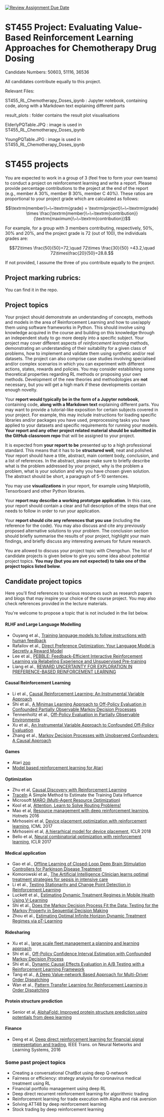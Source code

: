 [![Review Assignment Due Date](https://classroom.github.com/assets/deadline-readme-button-22041afd0340ce965d47ae6ef1cefeee28c7c493a6346c4f15d667ab976d596c.svg)](https://classroom.github.com/a/nkqeUzSC)
# ST455 Project: Evaluating Value-Based Reinforcement Learning Approaches for Chemotherapy Drug Dosing 

Candidate Numbers: 50603, 51116, 36536

All candidates contribute equally to this project.

Relevant Files: 

ST455_RL_Chemotherapy_Doses_ipynb : Jupyter notebook, containing code, along with a Markdown text explaining different parts

result_plots                      : folder contains the result plot visualisations

ElderlyPQTable.JPQ                : image is used in ST455_RL_Chemotherapy_Doses_ipynb

YoungPQTable.JPG                  : image is used in ST455_RL_Chemotherapy_Doses_ipynb



# ST455 projects

You are expected to work in a group of 3 (feel free to form your own teams) to conduct a project on reinforcement learning and write a report. Please provide percentage contributions to the project at the end of the report (e.g., member A 30%, member B 30%, member C 40%). These ratios are proportional to your project grade which are calculated as follows:

$$\textrm{member}\~\~\textrm{grade} = \textrm{project}\~\~\textrm{grade} \times \frac{\textrm{member}\~\~\textrm{contribution}}{\textrm{maximum}\~\~\textrm{contribution}}$$

For example, for a group with 3 members contributing, respectively, 50%, 30% and 20%, and
the project grade is 72 (out of 100), the individuals grades are:

$$72\times \frac{50}{50}=72,\quad 72\times \frac{30}{50} =43.2,\quad 72\times\frac{20}{50}=28.8.$$

If not provided, I assume the three of you contribute equally to the project. 

## Project marking rubrics:

You can find it in the repo.

## Project topics 
 
Your project should demonstrate an understanding of concepts, methods and models in the area of Reinforcement Learning and how to use/apply them using software frameworks in Python. This should involve using knowledge acquired in the course and building on this knowledge through an independent study to go more deeply into a specific subject. Your project may cover different aspects of _reinforcement learning_ methods, demonstrating an understanding of their suitability for a given class of problems, how to implement and validate them using synthetic and/or real datasets. The project can also comprise case studies involving specialised and/or complex scenarios in which you can experiment with different actions, states, rewards and policies. You may consider establishing some theoretical properties regarding RL methods or proposing your own methods. Development of the new theories and methodologies are **not** necessary, but you will get a high mark if these developments contain enough novelty.
 
Your **report would typically be in the form of a Jupyter notebook**, containing code, **along with a Markdown text** explaining different parts. You may want to provide a tutorial-like exposition for certain subjects covered in your project. For example, this may include instructions for loading specific libraries and/or packages you have used, preprocessing tasks you have applied to your datasets and specific requirements for running your models. **Your report and any other project related material should be submitted in the GitHub classroom repo** that will be assigned to your project.
 
It is expected from **your report to be** presented up to a high professional standard. This means that it has to be **structured well**, neat and polished. 
Your report should have a title, abstract, main content body, conclusion, and a list of references. 
In the abstract, please make sure to briefly describe what is the problem addressed by your project, why is the problem a problem, 
what is your solution and why you have chosen given solution. The abstract should be short, a paragraph of 5-10 sentences. 

You may use **visualizations** in your report, for example using Matplotlib, Tensorboard and other Python libraries. 

Your **report may describe a working prototype application**. In this case, your report should contain a clear and full description of the steps that one needs to follow in order to run your application. 

Your **report should cite any references that you use** (including the reference for the code). You may also discuss and cite any previously proposed alternative solutions to your problem. The conclusion section should briefly summarise the results of your project, highlight your main findings, and briefly discuss any interesting avenues for future research.

You are allowed to discuss your project topic with Chengchun. The list of candidate projects is given below to give you some idea about potential project topics. **You may (but you are not expected) to take one of the project topics listed below**. 

## Candidate project topics

Here you'll find references to various resources such as research papers and blogs that may inspire your choice of the course project. You may also check references provided in the lecture materials.

You're welcome to propose a topic that is not included in the list below.

#### RLHF and Large Language Modelling

* Ouyang et al., [Training language models to follow instructions
with human feedback](https://proceedings.neurips.cc/paper_files/paper/2022/file/b1efde53be364a73914f58805a001731-Paper-Conference.pdf)
* Rafailov et al., [Direct Preference Optimization:
Your Language Model is Secretly a Reward Model](https://arxiv.org/pdf/2305.18290)
* Lee et al., [PEBBLE: Feedback-Efficient Interactive Reinforcement Learning
via Relabeling Experience and Unsupervised Pre-training](https://arxiv.org/pdf/2106.05091)
* Liang et al., [REWARD UNCERTAINTY FOR EXPLORATION IN
PREFERENCE-BASED REINFORCEMENT LEARNING](https://openreview.net/pdf?id=OWZVD-l-ZrC)

#### Causal Reinforcement Learning
* Li et al., [Causal Reinforcement Learning: An Instrumental Variable Approach](https://arxiv.org/abs/2103.04021)
* Shi et al., [A Minimax Learning Approach to Off-Policy Evaluation in Confounded Partially Observable Markov Decision Processes](https://arxiv.org/abs/2111.06784)
* Tennenholtz et al., [Off-Policy Evaluation in Partially Observable Environments](https://arxiv.org/pdf/1909.03739.pdf)
* Xu et al., [An Instrumental Variable Approach to
Confounded Off-Policy Evaluation](https://arxiv.org/pdf/2212.14468.pdf)
* Zhang et al., [Markov Decision Processes with Unobserved
Confounders: A Causal Approach](https://www.cs.purdue.edu/homes/eb/mdp-causal.pdf)

#### Games
* Atari [zoo](https://eng.uber.com/atari-zoo-deep-reinforcement-learning/)
* [Model based reinforcement learning for Atari](https://arxiv.org/pdf/1903.00374.pdf) 

#### Optimization

* Zhu et al, [Causal Discovery with Reinforcement Learning](https://arxiv.org/pdf/1906.04477.pdf)
* [TraceIn](https://ai.googleblog.com/2021/02/tracin-simple-method-to-estimate.html#:~:text=TracIn%20is%20a%20simple%2C%20easy,github%20linked%20in%20the%20paper.) A Simple Method to Estimate the Training Data Influence 
* Microsoft [MARO (Multi-Agent Resource Optimization)](https://github.com/microsoft/maro) 
* Kool et al, [Attention, Learn to Solve Routing Problems!](https://openreview.net/forum?id=ByxBFsRqYm) 
* Mao et al, [Resource management with deep reinforcement learning](https://people.csail.mit.edu/alizadeh/papers/deeprm-hotnets16.pdf), Hotnets 2016
* Mirhoseini et al, [Device placement optimization with reinforcement learning](https://arxiv.org/abs/1706.04972), ICML 2017
* Mirhoseini et al, [A hierarhical model for device placement](https://openreview.net/pdf?id=Hkc-TeZ0W), ICLR 2018
* Bello et al, [Neural combinatorial optimization with reinforcement learning](https://arxiv.org/pdf/1611.09940.pdf), ICLR 2017

#### Medical application

* Gao et al., [Offline Learning of Closed-Loop Deep Brain Stimulation
Controllers for Parkinson Disease Treatment](https://arxiv.org/pdf/2302.02477.pdf)
* Komorowski et al., [The Artificial Intelligence Clinician learns optimal treatment strategies for sepsis in intensive care](https://www.nature.com/articles/s41591-018-0213-5)
* Li et al., [Testing Stationarity and Change Point Detection in Reinforcement Learning
](https://arxiv.org/abs/2203.01707)
* Luckett et al., [Estimating Dynamic Treatment Regimes in Mobile Health Using V-Learning](https://www.tandfonline.com/doi/abs/10.1080/01621459.2018.1537919)
* Shi et al., [Does the Markov Decision Process Fit the Data:
Testing for the Markov Property in Sequential Decision Making](http://proceedings.mlr.press/v119/shi20c/shi20c.pdf)
* Zhou et al., [Estimating Optimal Infinite Horizon Dynamic
Treatment Regimes via pT-Learning](https://arxiv.org/pdf/2110.10719.pdf)

#### Ridesharing

* Xu et al., [large scale fleet management a planning and learning approach](https://users.wpi.edu/~yli15/courses/DS504Fall18/includes/p1774-lin.pdf)
* Shi et al., [Off-Policy Confidence Interval Estimation
with Confounded Markov Decision Process](https://arxiv.org/pdf/2202.10589.pdf)
* Shi et al., [Dynamic Causal Effects Evaluation in A/B Testing with a Reinforcement Learning Framework](https://www.tandfonline.com/doi/full/10.1080/01621459.2022.2027776)
* Tang et al., [A Deep Value-network Based Approach for Multi-Driver Order
Dispatching](https://arxiv.org/pdf/2106.04493.pdf)
* Wan et al., [Pattern Transfer Learning for Reinforcement Learning in Order Dispatching](https://arxiv.org/pdf/2105.13218.pdf)

#### Protein structure prediction

* Senior et al, [AlphaFold: Improved protein structure prediction using potentials from deep learning](https://deepmind.com/research/publications/AlphaFold-Improved-protein-structure-prediction-using-potentials-from-deep-learning)

#### Finance

* Deng et al, [Deep direct reinforcement learning for financial
signal representation and trading](http://www.cslt.org/mediawiki/images/a/aa/07407387.pdf), IEEE Trans. on Neural Networks and Learning Systems, 2016

### Some past project topics

* Creating a conversational ChatBot using deep Q-network
* Fairness or efficiency: strategy analysis for coronavirus medical treatment using RL
* Financial portfolio management using deep RL
* Deep direct recurrent reinforcement learning for algorithmic trading
* Reinforcement learning for trade execution with Alpha and risk aversion
* Solving ATT48 by deep reinforcement learning
* Stock trading by deep reinforcement learning
